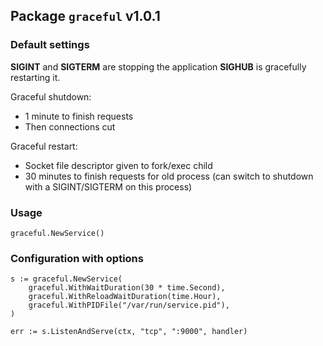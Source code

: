 ## Package `graceful` v1.0.1

### Default settings

**SIGINT** and **SIGTERM** are stopping the application
**SIGHUB** is gracefully restarting it.

Graceful shutdown:

* 1 minute to finish requests
* Then connections cut

Graceful restart:

* Socket file descriptor given to fork/exec child
* 30 minutes to finish requests for old process (can switch to shutdown with a
  SIGINT/SIGTERM on this process)


### Usage

```
graceful.NewService()
```

### Configuration with options

```
s := graceful.NewService(
	graceful.WithWaitDuration(30 * time.Second),
	graceful.WithReloadWaitDuration(time.Hour),
	graceful.WithPIDFile("/var/run/service.pid"),
)

err := s.ListenAndServe(ctx, "tcp", ":9000", handler)
```
